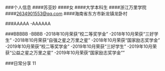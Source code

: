 ###个人信息
####苏亚妙
####女
####大学本科生
####浙江万里学院
####2634901553@qq.com
####海南省东方市新龙镇龙卧村


###AAAAA
-AAAAAA

###BBBBB
-BBBB
-2018年10月荣获“校二等奖学金”
-2018年10月荣获“三好学生”
-2018年10月荣获“自强之星之万里之星”
-2018年10月荣获“国家励志奖学金”
-2019年10月荣获“校二等奖学金”
-2019年10月荣获“三好学生”
-2019年10月荣获“公益之星之万里之星”
-2019年10月荣获“国家励志奖学金””


###日常分享
11

